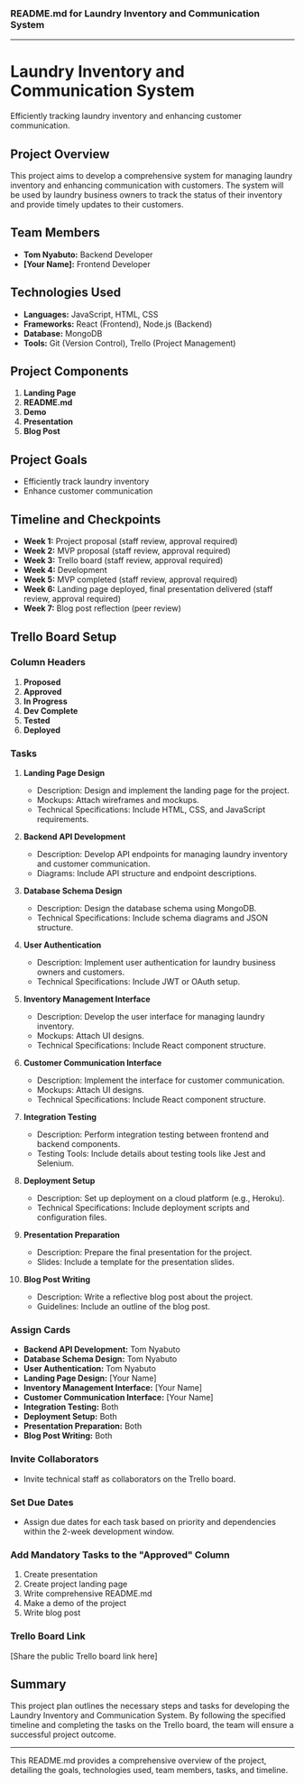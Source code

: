 ### README.md for Laundry Inventory and Communication System

---

# Laundry Inventory and Communication System

Efficiently tracking laundry inventory and enhancing customer communication.

## Project Overview

This project aims to develop a comprehensive system for managing laundry inventory and enhancing communication with customers. The system will be used by laundry business owners to track the status of their inventory and provide timely updates to their customers.

## Team Members

- **Tom Nyabuto:** Backend Developer
- **[Your Name]:** Frontend Developer

## Technologies Used

- **Languages:** JavaScript, HTML, CSS
- **Frameworks:** React (Frontend), Node.js (Backend)
- **Database:** MongoDB
- **Tools:** Git (Version Control), Trello (Project Management)

## Project Components

1. **Landing Page**
2. **README.md**
3. **Demo**
4. **Presentation**
5. **Blog Post**

## Project Goals

- Efficiently track laundry inventory
- Enhance customer communication

## Timeline and Checkpoints

- **Week 1:** Project proposal (staff review, approval required)
- **Week 2:** MVP proposal (staff review, approval required)
- **Week 3:** Trello board (staff review, approval required)
- **Week 4:** Development
- **Week 5:** MVP completed (staff review, approval required)
- **Week 6:** Landing page deployed, final presentation delivered (staff review, approval required)
- **Week 7:** Blog post reflection (peer review)

## Trello Board Setup

### Column Headers

1. **Proposed**
2. **Approved**
3. **In Progress**
4. **Dev Complete**
5. **Tested**
6. **Deployed**

### Tasks

1. **Landing Page Design**
   - Description: Design and implement the landing page for the project.
   - Mockups: Attach wireframes and mockups.
   - Technical Specifications: Include HTML, CSS, and JavaScript requirements.
   
2. **Backend API Development**
   - Description: Develop API endpoints for managing laundry inventory and customer communication.
   - Diagrams: Include API structure and endpoint descriptions.
   
3. **Database Schema Design**
   - Description: Design the database schema using MongoDB.
   - Technical Specifications: Include schema diagrams and JSON structure.
   
4. **User Authentication**
   - Description: Implement user authentication for laundry business owners and customers.
   - Technical Specifications: Include JWT or OAuth setup.
   
5. **Inventory Management Interface**
   - Description: Develop the user interface for managing laundry inventory.
   - Mockups: Attach UI designs.
   - Technical Specifications: Include React component structure.
   
6. **Customer Communication Interface**
   - Description: Implement the interface for customer communication.
   - Mockups: Attach UI designs.
   - Technical Specifications: Include React component structure.
   
7. **Integration Testing**
   - Description: Perform integration testing between frontend and backend components.
   - Testing Tools: Include details about testing tools like Jest and Selenium.

8. **Deployment Setup**
   - Description: Set up deployment on a cloud platform (e.g., Heroku).
   - Technical Specifications: Include deployment scripts and configuration files.

9. **Presentation Preparation**
   - Description: Prepare the final presentation for the project.
   - Slides: Include a template for the presentation slides.
   
10. **Blog Post Writing**
    - Description: Write a reflective blog post about the project.
    - Guidelines: Include an outline of the blog post.

### Assign Cards

- **Backend API Development:** Tom Nyabuto
- **Database Schema Design:** Tom Nyabuto
- **User Authentication:** Tom Nyabuto
- **Landing Page Design:** [Your Name]
- **Inventory Management Interface:** [Your Name]
- **Customer Communication Interface:** [Your Name]
- **Integration Testing:** Both
- **Deployment Setup:** Both
- **Presentation Preparation:** Both
- **Blog Post Writing:** Both

### Invite Collaborators

- Invite technical staff as collaborators on the Trello board.

### Set Due Dates

- Assign due dates for each task based on priority and dependencies within the 2-week development window.

### Add Mandatory Tasks to the "Approved" Column

1. Create presentation
2. Create project landing page
3. Write comprehensive README.md
4. Make a demo of the project
5. Write blog post

### Trello Board Link

[Share the public Trello board link here]

## Summary

This project plan outlines the necessary steps and tasks for developing the Laundry Inventory and Communication System. By following the specified timeline and completing the tasks on the Trello board, the team will ensure a successful project outcome.

---

This README.md provides a comprehensive overview of the project, detailing the goals, technologies used, team members, tasks, and timeline.
